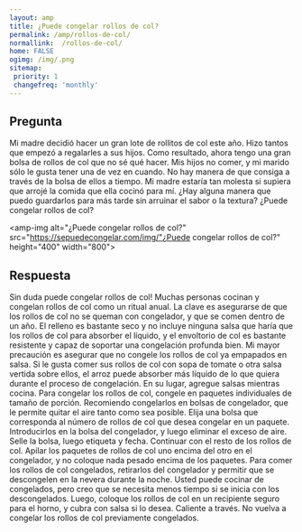 ```yaml
---
layout: amp
title: ¿Puede congelar rollos de col?  
permalink: /amp/rollos-de-col/
normallink:  /rollos-de-col/
home: FALSE
ogimg: /img/.png
sitemap:
 priority: 1
 changefreq: 'monthly'
---
```




## Pregunta

Mi madre decidió hacer un gran lote de rollitos de col este año. Hizo tantos que empezó a regalarles a sus hijos. Como resultado, ahora tengo una gran bolsa de rollos de col que no sé qué hacer. Mis hijos no comer, y mi marido sólo le gusta tener una de vez en cuando. No hay manera de que consiga a través de la bolsa de ellos a tiempo. Mi madre estaría tan molesta si supiera que arrojé la comida que ella cocinó para mí. ¿Hay alguna manera que puedo guardarlos para más tarde sin arruinar el sabor o la textura? ¿Puede congelar rollos de col?


<amp-img alt="¿Puede congelar rollos de col?" src="https://sepuedecongelar.com/img/"¿Puede congelar rollos de col?" height="400" width="800"></amp-img>


## Respuesta

Sin duda puede congelar rollos de col! Muchas personas cocinan y congelan rollos de col como un ritual anual. La clave es asegurarse de que los rollos de col no se queman con congelador, y que se comen dentro de un año. El relleno es bastante seco y no incluye ninguna salsa que haría que los rollos de col para absorber el líquido, y el envoltorio de col es bastante resistente y capaz de soportar una congelación profunda bien. Mi mayor precaución es asegurar que no congele los rollos de col ya empapados en salsa. Si le gusta comer sus rollos de col con sopa de tomate o otra salsa vertida sobre ellos, el arroz puede absorber más líquido de lo que quiera durante el proceso de congelación. En su lugar, agregue salsas mientras cocina.
Para congelar los rollos de col, congele en paquetes individuales de tamaño de porción. Recomiendo congelarlos en bolsas de congelador, que le permite quitar el aire tanto como sea posible. Elija una bolsa que corresponda al número de rollos de col que desea congelar en un paquete. Introducirlos en la bolsa del congelador, y luego eliminar el exceso de aire. Selle la bolsa, luego etiqueta y fecha. Continuar con el resto de los rollos de col. Apilar los paquetes de rollos de col uno encima del otro en el congelador, y no coloque nada pesado encima de los paquetes.
Para comer los rollos de col congelados, retirarlos del congelador y permitir que se descongelen en la nevera durante la noche. Usted puede cocinar de congelados, pero creo que se necesita menos tiempo si se inicia con los descongelados. Luego, coloque los rollos de col en un recipiente seguro para el horno, y cubra con salsa si lo desea. Caliente a través. No vuelva a congelar los rollos de col previamente congelados.